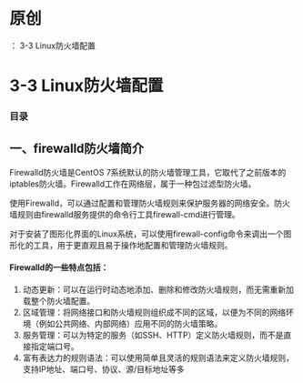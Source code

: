 # 原创
：  3-3 Linux防火墙配置

# 3-3 Linux防火墙配置

### 目录

## 一、firewalld防火墙简介

Firewalld防火墙是CentOS 7系统默认的防火墙管理工具，它取代了之前版本的iptables防火墙。Firewalld工作在网络层，属于一种包过滤型防火墙。

使用Firewalld，可以通过配置和管理防火墙规则来保护服务器的网络安全。防火墙规则由firewalld服务提供的命令行工具firewall-cmd进行管理。

对于安装了图形化界面的Linux系统，可以使用firewall-config命令来调出一个图形化的工具，用于更直观且易于操作地配置和管理防火墙规则。

#### Firewalld的一些特点包括：

1. 动态更新：可以在运行时动态地添加、删除和修改防火墙规则，而无需重新加载整个防火墙配置。
1. 区域管理：将网络接口和防火墙规则组织成不同的区域，以便为不同的网络环境（例如公共网络、内部网络）应用不同的防火墙策略。
1. 服务管理：可以为特定的服务（如SSH、HTTP）定义防火墙规则，而不是直接指定端口号。
1. 富有表达力的规则语法：可以使用简单且灵活的规则语法来定义防火墙规则，支持IP地址、端口号、协议、源/目标地址等多
